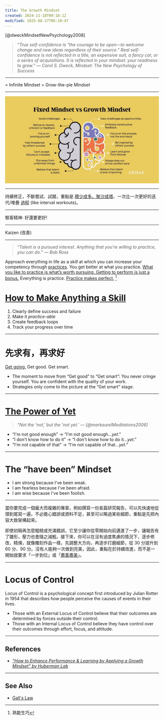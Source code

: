 ```yaml
---
title: The Growth Mindset
created: 2024-11-18T09:18:12
modified: 2025-08-27T06:10:47
---
```


[@dweckMindsetNewPsychology2008]

> _“True self-confidence is “the courage to be open—to welcome change and new ideas regardless of their source.” Real self-confidence is not reflected in a title, an expensive suit, a fancy car, or a series of acquisitions. It is reflected in your mindset: your readiness to grow.” ― Carol S. Dweck, Mindset: The New Psychology of Success_

---

= Infinite Mindset = Grow-the-pie Mindset

---

![](../_attachments/504f137774a90dc466a7f4c52c248046.png)

---

持續修正，不斷嘗試、試錯，重點是 [積少成多、聚沙成塔](The%20Compounding%20Effect.md)、一次比一次更好的迭代/堆疊 [過程](Journey%20over%20destination.md) (like interval workouts)。

---

駭客精神: 好還要更好!

---

Kaizen (改善)

---

> _“Talent is a pursued interest. Anything that you're willing to practice, you can do.” — Bob Ross_

Approach everything in life as a _skill_ at which you can increase your competency through [practices](Deliberate%20Practice.md). You get better at what you practice. [What you like to practice is what’s worth pursuing. Getting to perform is just a bonus.](https://www.workingtheorys.com/p/about-practice) Everything is practice. [Practice makes perfect.](Deliberate%20Practice.md) [^1]

# [How to Make Anything a Skill](https://avthar.com/blog/growth-mindset)

1. Clearly define success and failure
2. Make it _practice-able_
3. Create feedback loops
4. Track your progress over time

---

# 先求有，再求好

[Get going.](Just%20getting%20started.md) Get good. Get smart.

* The moment to move from “Get good” to “Get smart”: You never cringe yourself. You are confident with the quality of your work.
* Strategies only come to the picture at the “Get smart” stage.

---

# [The Power of Yet](https://youtu.be/J-swZaKN2Ic)

> _“Not the 'not,' but the 'not yet.' — [@markaurelMeditations2006]_

* “I'm not good enough” → “I'm not good enough…_yet_.”
* “I don't know how to do it” → “I don't know how to do it…_yet_.”
* “I'm not capable of that” → “I'm not capable of that…_yet_.”

---

# The “have been” Mindset

* I am strong because I've been weak.
* I am fearless because I've been afraid.
* I am wise because I've been foolish.

---

當你要完成一個龐大而複雜的專案，例如撰寫一份長篇研究報告，可以先快速地從頭到尾寫一遍，不必擔心錯誤或資料不足，甚至可以略過某些細節，重點是先把內容大致架構起來。

即使初稿再怎麼粗糙或充滿錯誤，它至少讓你從零開始向前邁進了一步，讓報告有了雛形，壓力也會隨之減輕。接下來，你可以在沒有過度焦慮的情況下，逐步修改、精煉，就像雕刻作品一樣，先調整大方向，再逐步打磨細節，從 30 分提升到 60 分、90 分。沒有人能夠一次做到完美，因此，重點在於持續改進，而不是一開始就要求「一步到位」或「[盡善盡美](perfectionism.md)」。

---

# Locus of Control

Locus of Control is a psychological concept first introduced by Julian Rotter in 1954 that describes how people perceive the causes of events in their lives.

* Those with an External Locus of Control believe that their outcomes are determined by forces outside their control.
* Those with an Internal Locus of Control believe they have control over their outcomes through effort, focus, and attitude.

---

## References

* _[“How to Enhance Performance & Learning by Applying a Growth Mindset” by Huberman Lab](https://youtu.be/aQDOU3hPci0)_

---

## See Also

* [Gall's Law](Gall's%20Law.md)

[^1]: 熟能生巧
